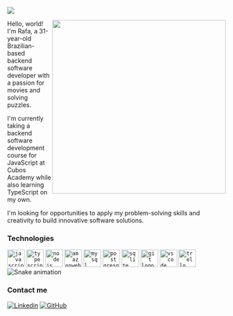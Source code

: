 ![](https://komarev.com/ghpvc/?username=rafasantosbzr&color=006bed)

<img src="https://raw.githubusercontent.com/MicaelliMedeiros/micaellimedeiros/master/image/computer-illustration.png" min-width="400px" max-width="400px" width="400px" align="right">

<p align="left"> 
  Hello, world! I'm Rafa, a 31-year-old Brazilian-based backend software developer with a passion for movies and solving puzzles. 

I'm currently taking a backend software development course for JavaScript at Cubos Academy while also learning TypeScript on my own. 

I'm looking for opportunities to apply my problem-solving skills and creativity to build innovative software solutions.
</p>

<h3>Technologies</h3>
<div align="left">
<code><img src="https://cdn.jsdelivr.net/gh/devicons/devicon/icons/javascript/javascript-original.svg" height="40" alt="javascript logo"/></code>
<code><img src="https://cdn.jsdelivr.net/gh/devicons/devicon/icons/typescript/typescript-original.svg" height="40" alt="typescript logo"/></code>
<code><img src="https://cdn.jsdelivr.net/gh/devicons/devicon/icons/nodejs/nodejs-original.svg" height="40" alt="nodejs logo"/></code>
<code><img src="https://cdn.simpleicons.org/amazonaws/232F3E" height="40" alt="amazonwebservices logo"/></code>
<code><img src="https://cdn.jsdelivr.net/gh/devicons/devicon/icons/mysql/mysql-original.svg" height="40" alt="mysql logo"/></code>
<code><img src="https://cdn.jsdelivr.net/gh/devicons/devicon/icons/postgresql/postgresql-original.svg" height="40" alt="postgresql logo"/></code>
<code><img src="https://cdn.jsdelivr.net/gh/devicons/devicon/icons/sqlite/sqlite-original.svg" height="40" alt="sqlite logo"/></code>
<code><img src="https://cdn.jsdelivr.net/gh/devicons/devicon/icons/git/git-original.svg" height="40" alt="git logo"/></code>
<code><img src="https://cdn.jsdelivr.net/gh/devicons/devicon/icons/vscode/vscode-original.svg" height="40" alt="vscode logo"/></code>
<code><img src="https://cdn.jsdelivr.net/gh/devicons/devicon/icons/trello/trello-plain.svg" height="40" alt="trello logo"/></code>
</div>

<img src="https://raw.githubusercontent.com/rafasantosbzr/rafasantosbzr/output/snake.svg" alt="Snake animation" />

<h3>Contact me</h3>

[![Linkedin](https://img.shields.io/badge/-Rafael_Santos_Bezerra-blue?style=flat-square&logo=Linkedin&logoColor=white&link=rafael-santos-bezerra)](https://www.linkedin.com/in/rafael-santos-bezerra/)
[![GitHub](https://img.shields.io/github/followers/rafasantosbzr?label=follow&style=social)](https://github.com/rafasantosbzr)

